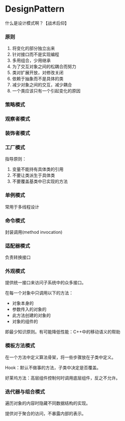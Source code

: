 # DesignPattern
什么是设计模式啊？【战术后仰】

### 原则

1. 将变化的部分独立出来
2. 针对接口而不是实现编程
3. 多用组合，少用继承
4. 为了交互对象之间的松耦合而努力
5. 类对扩展开放，对修改关闭
6. 依赖于抽象而不是具体的类
7. 减少对象之间的交互，减少耦合
8. 一个类应该只有一个引起变化的原因

### 策略模式

### 观察者模式

### 装饰者模式

### 工厂模式

指导原则：

1. 变量不能持有具体类的引用
2. 不要让类派生于具体类
3. 不要覆盖基类中已实现的方法

### 单例模式

常用于多线程设计

### 命令模式

封装调用(method invocation)

### 适配器模式

负责转换接口

### 外观模式

提供统一接口来访问子系统中的众多接口。

在每一个对象中只调用以下的方法：

- 对象本身的
- 参数传入的对象的
- 此方法创建的对象的
- 对象的组件的

即最少知识原则。有可能降低性能：C++中的移动语义的帮助

### 模板方法模式

在一个方法中定义算法骨架，将一些步骤放在子类中定义。

Hook：默认不做事的方法，子类中决定是否覆盖。

好莱坞方法：高层组件控制何时调用底层组件，反之不允许。

### 迭代器与组合模式

遍历对象的内容时隐藏不同数据结构的实现。  

提供对于聚合的访问，不暴露内部的表示。

